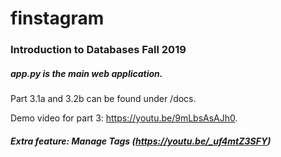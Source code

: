 # finstagram
### Introduction to Databases Fall 2019

##### app.py is the main web application.

Part 3.1a and 3.2b can be found under /docs. 

Demo video for part 3: https://youtu.be/9mLbsAsAJh0.

##### Extra feature: Manage Tags (https://youtu.be/_uf4mtZ3SFY)
